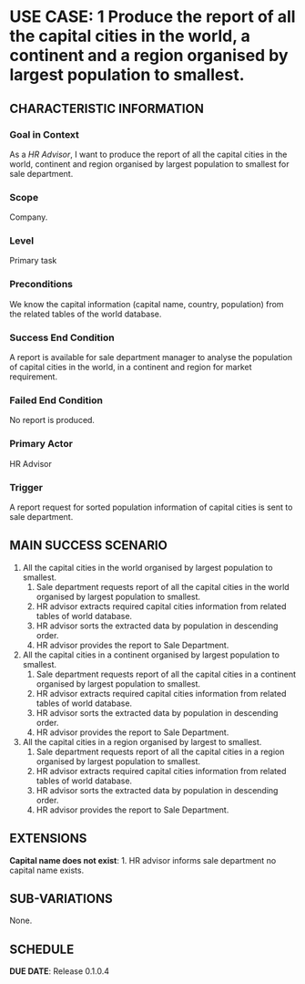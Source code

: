 # USE CASE: 1 Produce the report of all the capital cities in the world, a continent and a region organised by largest population to smallest.

## CHARACTERISTIC INFORMATION

### Goal in Context

As a *HR Advisor*, I want to produce the report of all the capital cities in the world, continent and region organised by largest population to smallest for sale department.
### Scope

Company.

### Level

Primary task

### Preconditions

We know the capital information (capital name, country, population) from the related tables of the world database.

### Success End Condition

A report is available for sale department manager to analyse the population of capital cities in the world, in a continent and region for market requirement.

### Failed End Condition

No report is produced.

### Primary Actor

HR Advisor

### Trigger

A report request for sorted population information of capital cities is sent to sale department.

## MAIN SUCCESS SCENARIO

1. All the capital cities in the world organised by largest population to smallest.
   1. Sale department requests report of all the capital cities in the world organised by largest population to smallest.
   2. HR advisor extracts required capital cities information from related tables of world database.
   3. HR advisor sorts the extracted data by population in descending order.
   4. HR advisor provides the report to Sale Department.
2. All the capital cities in a continent organised by largest population to smallest.
   1. Sale department requests report of all the capital cities in a  continent organised by largest population to smallest.
   2. HR advisor extracts required capital cities information from related tables of world database.
   3. HR advisor sorts the extracted data by population in descending order.
   4. HR advisor provides the report to Sale Department.
3. All the capital cities in a region organised by largest to smallest.
   1. Sale department requests report of all the capital cities in a  region organised by largest population to smallest.
   2. HR advisor extracts required capital cities information from related tables of world database.
   3. HR advisor sorts the extracted data by population in descending order.
   4. HR advisor provides the report to Sale Department.

## EXTENSIONS

**Capital name does not exist**:
    1. HR advisor informs sale department no capital name exists.

## SUB-VARIATIONS

None.

## SCHEDULE

**DUE DATE**: Release 0.1.0.4